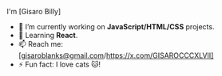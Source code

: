 I'm [Gisaro Billy]

- 🔭 I’m currently working on **JavaScript/HTML/CSS** projects.
- 🌱 Learning **React**.
- 📫 Reach me: [gisaroblanks@gmail.com/https://x.com/GISAROCCCXLVII]
- ⚡ Fun fact: I love cats 🐱!

